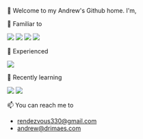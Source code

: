 👋 Welcome to my Andrew's Github home. I'm,

  🤖 Familiar to


  <img src="https://img.shields.io/badge/Javascript-F7DF1E?style=plastic&logo=Javascript&logoColor=white"/> <img src="https://img.shields.io/badge/Node.js-339933?style=plastic&logo=Node.js&logoColor=white"/> <img src="https://img.shields.io/badge/Python-3776AB?style=plastic&logo=Python&logoColor=white"/> <img src="https://img.shields.io/badge/Flask-000000?style=plastic&logo=Flask&logoColor=white"/>


👀 Experienced


<img src="https://img.shields.io/badge/Solidity-363636?style=plastic&logo=Solidity&logoColor=white"/>
                                                                                                               

🌱 Recently learning


<img src="https://img.shields.io/badge/Spring-6DB33F?style=plastic&logo=Spring&logoColor=white"/>
<img src="https://img.shields.io/badge/Typescript-3178C6?style=plastic&logo=Typescript&logoColor=white"/>


📫 You can reach me to
  - rendezvous330@gmail.com
  - andrew@drimaes.com
